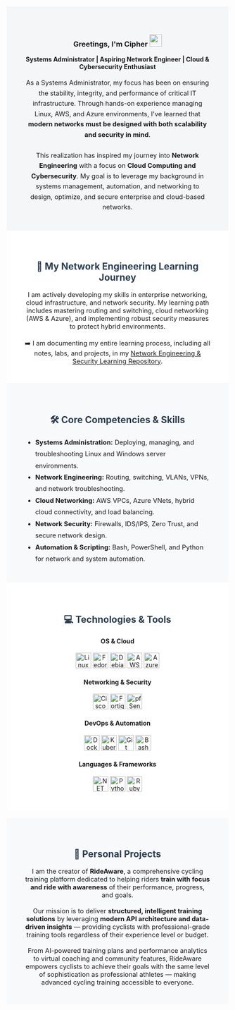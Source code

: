 <!-- Professional Profile Section -->
<div style="padding: 40px; background: #f4f6f8;">
  <div align="center">
    <h3>Greetings, I'm Cipher 
      <img src="https://media.giphy.com/media/hvRJCLFzcasrR4ia7z/giphy.gif" width="28">
    </h3>
    <b>Systems Administrator | Aspiring Network Engineer | Cloud & Cybersecurity Enthusiast</b>
  </div>
  <br>
  <p style="max-width: 900px; margin: auto; font-size: 1.05em; line-height: 1.6; text-align: center;">
    As a Systems Administrator, my focus has been on ensuring the stability, integrity, and performance of critical IT infrastructure. 
    Through hands-on experience managing Linux, AWS, and Azure environments, I've learned that 
    <strong>modern networks must be designed with both scalability and security in mind</strong>.
    <br><br>
    This realization has inspired my journey into <strong>Network Engineering</strong> with a focus on <strong>Cloud Computing and Cybersecurity</strong>. 
    My goal is to leverage my background in systems management, automation, and networking to design, optimize, and secure enterprise and cloud-based networks.
  </p>
</div>

<!-- Learning Journey -->
<div style="padding: 40px; background: white;">
  <h2 style="text-align: center; color: #2c3e50;">🚀 My Network Engineering Learning Journey</h2>
  <p style="max-width: 900px; margin: auto; text-align: center; font-size: 1.05em;">
    I am actively developing my skills in enterprise networking, cloud infrastructure, and network security. 
    My learning path includes mastering routing and switching, cloud networking (AWS & Azure), and implementing robust security measures to protect hybrid environments.
    <br><br>
    ➡️ I am documenting my entire learning process, including all notes, labs, and projects, in my 
    <a href="https://gitlab.com/ciphervance/infrajournal" target="_blank">Network Engineering & Security Learning Repository</a>.
  </p>
</div>

<!-- Core Competencies -->
<div style="padding: 40px; background: #f8f9fa;">
  <h2 style="text-align: center; color: #2c3e50;">🛠️ Core Competencies & Skills</h2>
  <ul style="max-width: 900px; margin: auto; font-size: 1.05em; line-height: 1.8;">
    <li><strong>Systems Administration:</strong> Deploying, managing, and troubleshooting Linux and Windows server environments.</li>
    <li><strong>Network Engineering:</strong> Routing, switching, VLANs, VPNs, and network troubleshooting.</li>
    <li><strong>Cloud Networking:</strong> AWS VPCs, Azure VNets, hybrid cloud connectivity, and load balancing.</li>
    <li><strong>Network Security:</strong> Firewalls, IDS/IPS, Zero Trust, and secure network design.</li>
    <li><strong>Automation & Scripting:</strong> Bash, PowerShell, and Python for network and system automation.</li>
  </ul>
</div>

<!-- Technologies & Tools -->
<div style="padding: 40px; background: white; text-align: center;">
  <h2 style="color: #2c3e50;">💻 Technologies & Tools</h2>
  <h4>OS & Cloud</h4>
  <img alt="Linux" width="35px" src="https://cdn.jsdelivr.net/gh/devicons/devicon/icons/linux/linux-original.svg" />
  <img alt="Fedora" width="35px" src="https://cdn.jsdelivr.net/gh/devicons/devicon/icons/fedora/fedora-plain.svg" />
  <img alt="Debian" width="35px" src="https://cdn.jsdelivr.net/gh/devicons/devicon/icons/debian/debian-plain.svg" />
  <img alt="AWS" width="35px" src="https://cdn.jsdelivr.net/gh/devicons/devicon/icons/amazonwebservices/amazonwebservices-original-wordmark.svg" />
  <img alt="Azure" width="35px" src="https://cdn.jsdelivr.net/gh/devicons/devicon/icons/azure/azure-original.svg" />
  
  <h4>Networking & Security</h4>
  <img alt="Cisco" width="35px" src="https://www.svgrepo.com/show/448278/cisco.svg" />
  <img alt="Fortigate" width="35px" src="https://companieslogo.com/img/orig/FTNT-745f92ba.png?t=1720244491" />
  <img alt="pfSense" width="35px" src="https://wpcomputersolutions.com/wp-content/uploads/2018/07/pfsense-logo-e1534531558807.png" />
  
  <h4>DevOps & Automation</h4>
  <img alt="Docker" width="35px" src="https://cdn.jsdelivr.net/gh/devicons/devicon/icons/docker/docker-plain.svg" />
  <img alt="Kubernetes" width="35px" src="https://cdn.jsdelivr.net/gh/devicons/devicon/icons/kubernetes/kubernetes-plain.svg" />
  <img alt="Git" width="35px" src="https://cdn.jsdelivr.net/gh/devicons/devicon/icons/git/git-plain.svg" />
  <img alt="Bash" width="35px" src="https://cdn.jsdelivr.net/gh/devicons/devicon/icons/bash/bash-original.svg" />

  <h4>Languages & Frameworks</h4>
  <img alt=".NET" width="35px" src="https://cdn.jsdelivr.net/gh/devicons/devicon/icons/dotnetcore/dotnetcore-original.svg" />
  <img alt="Python" width="35px" src="https://cdn.jsdelivr.net/gh/devicons/devicon/icons/python/python-original.svg" />
  <img alt="Ruby" width="35px" src="https://cdn.jsdelivr.net/gh/devicons/devicon/icons/ruby/ruby-plain.svg" />
</div>

</br>
<!-- Personal Projects -->
<div style="padding: 40px; background: #f8f9fa;">
  <h2 style="text-align: center; color: #2c3e50;">🚀 Personal Projects</h2>
  <p style="max-width: 900px; margin: auto; font-size: 1.05em; text-align: center;">
    I am the creator of <strong>RideAware</strong>, a comprehensive cycling training platform dedicated to helping riders 
    <strong>train with focus and ride with awareness</strong> of their performance, progress, and goals.  
    <br><br>
    Our mission is to deliver <strong>structured, intelligent training solutions</strong> by leveraging 
    <strong>modern API architecture and data-driven insights</strong> — providing cyclists with professional-grade training tools 
    regardless of their experience level or budget.  
    <br><br>
    From AI-powered training plans and performance analytics to virtual coaching and community features, 
    RideAware empowers cyclists to achieve their goals with the same level of sophistication as professional athletes — 
    making advanced cycling training accessible to everyone.
  </p>
</div>
